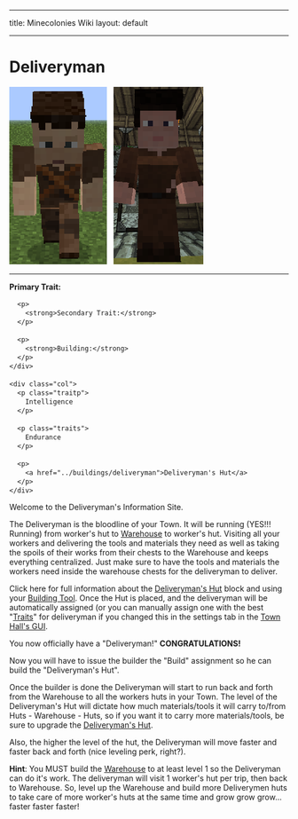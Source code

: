 * * *

title: Minecolonies Wiki layout: default

* * *

# Deliveryman

<div class="infobox box text-center">
  <img src="../../assets/images/workers/D-man_M.png" alt="Deliveryman Male" />&nbsp;&nbsp;&nbsp;<img src="../../assets/images/workers/D-man_F.png" alt="Deliveryman Female" /> 
  
  <hr />
  
  <div class="row section-text text-left">
    <div class="col">
      <p>
        <strong>Primary Trait:</strong>
      </p>
      
      <p>
        <strong>Secondary Trait:</strong>
      </p>
      
      <p>
        <strong>Building:</strong>
      </p>
    </div>
    
    <div class="col">
      <p class="traitp">
        Intelligence
      </p>
      
      <p class="traits">
        Endurance
      </p>
      
      <p>
        <a href="../buildings/deliveryman">Deliveryman's Hut</a>
      </p>
    </div>
  </div>
</div>

Welcome to the Deliveryman's Information Site.

The Deliveryman is the bloodline of your Town. It will be running (YES!!! Running) from worker's hut to [Warehouse](../../source/buildings/warehouse) to worker's hut. Visiting all your workers and delivering the tools and materials they need as well as taking the spoils of their works from their chests to the Warehouse and keeps everything centralized. Just make sure to have the tools and materials the workers need inside the warehouse chests for the deliveryman to deliver.

Click here for full information about the [Deliveryman's Hut](../buildings/deliveryman) block and using your [Building Tool](../items/buildingtool). Once the Hut is placed, and the deliveryman will be automatically assigned (or you can manually assign one with the best "[Traits](../systems/workerinfo)" for deliveryman if you changed this in the settings tab in the [Town Hall's GUI](../../source/buildings/townhall).

You now officially have a "Deliveryman!" **CONGRATULATIONS!**

Now you will have to issue the builder the "Build" assignment so he can build the "Deliveryman's Hut".

Once the builder is done the Deliveryman will start to run back and forth from the Warehouse to all the workers huts in your Town. The level of the Deliveryman's Hut will dictate how much materials/tools it will carry to/from Huts - Warehouse - Huts, so if you want it to carry more materials/tools, be sure to upgrade the [Deliveryman's Hut](../buildings/deliveryman).

Also, the higher the level of the hut, the Deliveryman will move faster and faster back and forth (nice leveling perk, right?).

**Hint**: You MUST build the [Warehouse](../../source/buildings/warehouse) to at least level 1 so the Deliveryman can do it's work. The deliveryman will visit 1 worker's hut per trip, then back to Warehouse. So, level up the Warehouse and build more Deliverymen huts to take care of more worker's huts at the same time and grow grow grow... faster faster faster!
